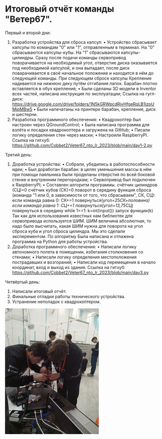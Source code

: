 # Итоговый отчёт команды "Ветер67".

Первый и второй дни:
  1)	Разработка устройства для сброса капсул:
    •	Устройство сбрасывает капсулы по командам "0" или "1", отправленным в терминал. На "0" сбрасываются капсулы-кубы. На "1" сбрасываются капсулы-цилиндры. Сразу после подачи команды сервопривод поворачивается на необходимый угол, отверстие диска оказывается под необходимой капсулой, и она выпадает, после диск поварачивается в своё начальное положение  и находится в нём до следующей команды. При следующем сбросе капсулы 
      Крепление надевается на нижнюю деку путём отгибания лапок. Барабан плотно вставляется в обух крепления;
    •	Были сделаны 3D модели в Inventor всех частей, написана инструкция по эксплуатации;
      Ссылка на гугл-диск: https://drive.google.com/drive/folders/1N5kGRWpcdRjvHfgeRqLB1izpUMjpMBw5
    •	Были напечатаны на принтере барабан, крепление, диск и шестерни.
  2)	Разработка программного обеспечения:
    •	Квадрокоптер был настроен через QGroundControl;
    •	Была написана программа для взлёта и посадки квадрокоптера и загружена на GitHub;
    •	Писали логику определения стен через маски;
    •	Настроили RaspberryPI.
      Ссылка на гитхуб: https://github.com/Cobbet2/Veter67_nto_lr_2023/blob/main/day1-2.py
      
Третий день:
  1)	Доработка устройства:
    •	Собрали, убедились в работоспособности идеи;
    •	Был доработан барабан: в целях уменьшения массы в нём при помощи паяльника были проделаны отверстия по всей боковой стенке и внутренним перегородкам;
    •	Сервопривод был подключен к RaspberryPI;
    •	Составлен алгоритм программы.
     счётчик цилиндров (СЦ)=0
счётчик кубов (СК)=0
поворот в середину
функция сброса (команда "1 или 0, в зависимости от того, что сбрасываем", СК, СЦ):
	если команда равна 0:
		СК+=1
		повернуться(угол=25*СК+половина)
	если команда равна 1:
		СЦ+=1
		повернуться(угол=13,75*СЦ)
	повернуться в середину
while 1==1:
	k=int(input())
	запуск функции(k)
  Так как для использования известных нам библиотек для сервопривода используется ШИМ. ШИМ величина абсолютная, то надо было высчитать, какая ШИМ нужна для поворота на угол сброса куба и угол сброса цилиндра. Мы это сделали эксперементом.  По алгоритму  Была написана и отлажена программа на Python для работы устройства.
  2)	Доработка программного обеспечения:
    •	Написали логику автономного полета в помещении, избегания столкновения со стенами;
    •	Написали логику определения местоположения пострадавших и возгораний;
    •	Написали код перемещения в начало координат, вход и выход из здания.
      Ссылка на гитхуб: https://github.com/Cobbet2/Veter67_nto_lr_2023/blob/main/day3.py
      
Четвёртый день:
  1)	Написали итоговый отчёт.
  2)	Финальные отладки работы технического устройства.
  3)	Устранение неполадок с квадрокоптером.

![Alt text](https://github.com/Cobbet2/Veter67_nto_lr_2023/blob/main/image1.png "a title")
